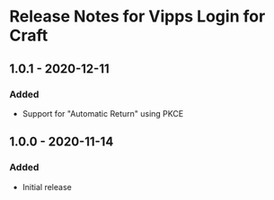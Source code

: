 # Release Notes for Vipps Login for Craft

## 1.0.1 - 2020-12-11

### Added
- Support for "Automatic Return" using PKCE

## 1.0.0 - 2020-11-14

### Added
- Initial release